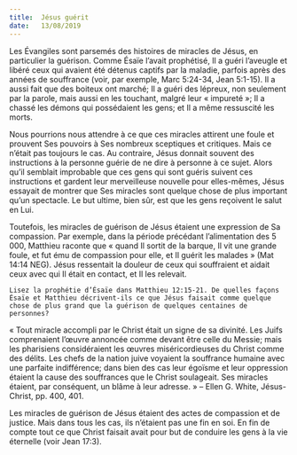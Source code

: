 ```yaml
---
title:  Jésus guérit
date:   13/08/2019
---
```


Les Évangiles sont parsemés des histoires de miracles de Jésus, en particulier la guérison. Comme Ésaïe l’avait prophétisé, Il a guéri l’aveugle et libéré ceux qui avaient été détenus captifs par la maladie, parfois après des années de souffrance (voir, par exemple, Marc 5:24-34, Jean 5:1-15). Il a aussi fait que des boiteux ont marché; Il a guéri des lépreux, non seulement par la parole, mais aussi en les touchant, malgré leur « impureté »; Il a chassé les démons qui possédaient les gens; et Il a même ressuscité les morts.

Nous pourrions nous attendre à ce que ces miracles attirent une foule et prouvent Ses pouvoirs à Ses nombreux sceptiques et critiques. Mais ce n’était pas toujours le cas. Au contraire, Jésus donnait souvent des instructions à la personne guérie de ne dire à personne à ce sujet. Alors qu’il semblait improbable que ces gens qui sont guéris suivent ces instructions et gardent leur merveilleuse nouvelle pour elles-mêmes, Jésus essayait de montrer que Ses miracles sont quelque chose de plus important qu’un spectacle. Le but ultime, bien sûr, est que les gens reçoivent le salut en Lui.

Toutefois, les miracles de guérison de Jésus étaient une expression de Sa compassion. Par exemple, dans la période précédant l’alimentation des 5 000, Matthieu raconte que « quand Il sortit de la barque, Il vit une grande foule, et fut ému de compassion pour elle, et Il guérit les malades » (Mat 14:14 NEG). Jésus ressentait la douleur de ceux qui souffraient et aidait ceux avec qui Il était en contact, et Il les relevait.

`Lisez la prophétie d’Ésaïe dans Matthieu 12:15-21. De quelles façons Ésaïe et Matthieu décrivent-ils ce que Jésus faisait comme quelque chose de plus grand que la guérison de quelques centaines de personnes?`

« Tout miracle accompli par le Christ était un signe de sa divinité. Les Juifs comprenaient l’œuvre annoncée comme devant être celle du Messie; mais les pharisiens considéraient les œuvres miséricordieuses du Christ comme des délits. Les chefs de la nation juive voyaient la souffrance humaine avec une parfaite indifférence; dans bien des cas leur égoïsme et leur oppression étaient la cause des souffrances que le Christ soulageait. Ses miracles étaient, par conséquent, un blâme à leur adresse. » – Ellen G. White, Jésus-Christ, pp. 400, 401.

Les miracles de guérison de Jésus étaient des actes de compassion et de justice. Mais dans tous les cas, ils n’étaient pas une fin en soi. En fin de compte tout ce que Christ faisait avait pour but de conduire les gens à la vie éternelle (voir Jean 17:3). 